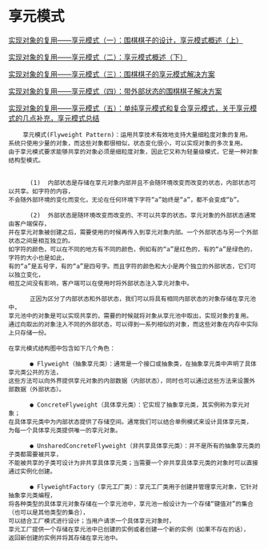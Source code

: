 # 享元模式

[实现对象的复用——享元模式（一）：围棋棋子的设计，享元模式概述（上）](https://blog.csdn.net/lovelion/article/details/7667781)

[实现对象的复用——享元模式（二）：享元模式概述（下）](https://blog.csdn.net/lovelion/article/details/7667810)

[实现对象的复用——享元模式（三）：围棋棋子的享元模式解决方案](https://blog.csdn.net/lovelion/article/details/7667839)

[实现对象的复用——享元模式（四）：带外部状态的围棋棋子解决方案](https://blog.csdn.net/lovelion/article/details/7667860)

[实现对象的复用——享元模式（五）：单纯享元模式和复合享元模式，关于享元模式的几点补充，享元模式总结](https://blog.csdn.net/lovelion/article/details/7667901)

```aidl
    享元模式(Flyweight Pattern)：运用共享技术有效地支持大量细粒度对象的复用。
系统只使用少量的对象，而这些对象都很相似，状态变化很小，可以实现对象的多次复用。
由于享元模式要求能够共享的对象必须是细粒度对象，因此它又称为轻量级模式，它是一种对象结构型模式。
    
    
      (1)  内部状态是存储在享元对象内部并且不会随环境改变而改变的状态，内部状态可以共享。如字符的内容，
不会随外部环境的变化而变化，无论在任何环境下字符“a”始终是“a”，都不会变成“b”。

      (2)  外部状态是随环境改变而改变的、不可以共享的状态。享元对象的外部状态通常由客户端保存，
并在享元对象被创建之后，需要使用的时候再传入到享元对象内部。一个外部状态与另一个外部状态之间是相互独立的。
如字符的颜色，可以在不同的地方有不同的颜色，例如有的“a”是红色的，有的“a”是绿色的，字符的大小也是如此，
有的“a”是五号字，有的“a”是四号字。而且字符的颜色和大小是两个独立的外部状态，它们可以独立变化，
相互之间没有影响，客户端可以在使用时将外部状态注入享元对象中。

      正因为区分了内部状态和外部状态，我们可以将具有相同内部状态的对象存储在享元池中，
享元池中的对象是可以实现共享的，需要的时候就将对象从享元池中取出，实现对象的复用。
通过向取出的对象注入不同的外部状态，可以得到一系列相似的对象，而这些对象在内存中实际上只存储一份。

在享元模式结构图中包含如下几个角色：

      ● Flyweight（抽象享元类）：通常是一个接口或抽象类，在抽象享元类中声明了具体享元类公共的方法，
这些方法可以向外界提供享元对象的内部数据（内部状态），同时也可以通过这些方法来设置外部数据（外部状态）。

      ● ConcreteFlyweight（具体享元类）：它实现了抽象享元类，其实例称为享元对象；
在具体享元类中为内部状态提供了存储空间。通常我们可以结合单例模式来设计具体享元类，
为每一个具体享元类提供唯一的享元对象。

      ● UnsharedConcreteFlyweight（非共享具体享元类）：并不是所有的抽象享元类的子类都需要被共享，
不能被共享的子类可设计为非共享具体享元类；当需要一个非共享具体享元类的对象时可以直接通过实例化创建。

      ● FlyweightFactory（享元工厂类）：享元工厂类用于创建并管理享元对象，它针对抽象享元类编程，
将各种类型的具体享元对象存储在一个享元池中，享元池一般设计为一个存储“键值对”的集合（也可以是其他类型的集合），
可以结合工厂模式进行设计；当用户请求一个具体享元对象时，
享元工厂提供一个存储在享元池中已创建的实例或者创建一个新的实例（如果不存在的话），
返回新创建的实例并将其存储在享元池中。

```